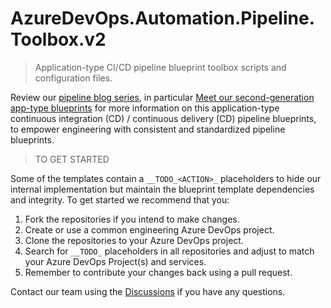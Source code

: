 # AzureDevOps.Automation.Pipeline.Toolbox.v2

> Application-type CI/CD pipeline blueprint toolbox scripts and configuration files.

Review our [pipeline blog series](https://wsbctechnicalblog.github.io/why-pipelines-part1.html), in particular [Meet our second-generation app-type blueprints](https://wsbctechnicalblog.github.io/yaml-pipelines-part10.html) for more information on this application-type continuous integration (CD) / continuous delivery (CD) pipeline blueprints, to empower engineering with consistent and standardized pipeline blueprints.

> TO GET STARTED

Some of the templates contain a ```__TODO_<ACTION>_``` placeholders to hide our internal implementation but maintain the blueprint template dependencies and integrity. To get started we recommend that you:

1. Fork the repositories if you intend to make changes.
2. Create or use a common engineering Azure DevOps project.
2. Clone the repositories to your Azure DevOps project.
3. Search for ```__TODO_``` placeholders in all repositories and adjust to match your Azure DevOps Project(s) and services.
4. Remember to contribute your changes back using a pull request.

Contact our team using the [Discussions](https://github.com/orgs/WorkSafeBC-Common-Engineering/discussions) if you have any questions.